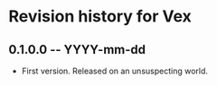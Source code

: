 # Revision history for Vex

## 0.1.0.0 -- YYYY-mm-dd

* First version. Released on an unsuspecting world.
